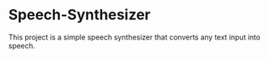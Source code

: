 # Speech-Synthesizer
This project is a simple speech synthesizer that converts any text input into speech.
